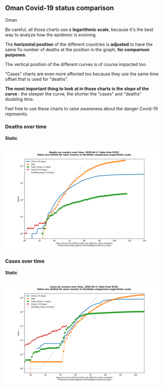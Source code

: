 ## Oman Covid-19 status comparison 

Oman



Be careful, all those charts use a **logarithmic scale**, because it's the best way to analyze how the epidemic is evolving.
 
The **horizontal position** of the different countries is **adjusted** to have the same fix number of deaths at the position in the graph, **for comparison purposes**.

The vertical position of the different curves is of course impacted too.

"Cases" charts are even more affected too because they use the same time offset that is used for "deaths".

**The most important thing to look at in those charts is the slope of the curve** : the steeper the curve, the shorter the "cases" and "deaths" doubling time.

Feel free to use these charts to raise awareness about the danger Covid-19 represents. 


 
### Deaths over time
 
#### Static
![Oman covid-19 deaths static chart](https://raw.githubusercontent.com/madlag/coronavirus_study/master/notebooks/graphs/2020-04-17/countries/Oman/2020-04-17_Oman_deaths.png "Oman covid-19 deaths static chart")   

 
### Cases over time
 
#### Static
![Oman covid-19 cases static chart](https://raw.githubusercontent.com/madlag/coronavirus_study/master/notebooks/graphs/2020-04-17/countries/Oman/2020-04-17_Oman_cases.png "Oman covid-19 cases static chart")   

